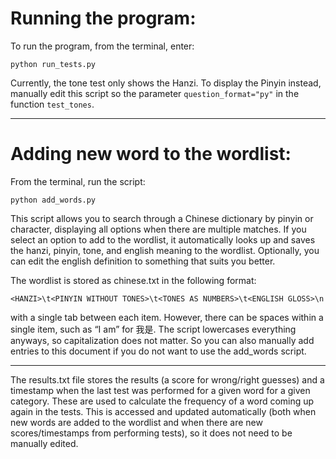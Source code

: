 # Running the program:

To run the program, from the terminal, enter:

```python run_tests.py```

Currently, the tone test only shows the Hanzi. To display the Pinyin instead, manually edit this script so the parameter ```question_format="py"``` in the function ```test_tones```.

***

# Adding new word to the wordlist:

From the terminal, run the script:

```python add_words.py```

This script allows you to search through a Chinese dictionary by pinyin or character, displaying all options when there are multiple matches. If you select an option to add to the wordlist, it automatically looks up and saves the hanzi, pinyin, tone, and english meaning to the wordlist. Optionally, you can edit the english definition to something that suits you better.

The wordlist is stored as chinese.txt in the following format:

```<HANZI>\t<PINYIN WITHOUT TONES>\t<TONES AS NUMBERS>\t<ENGLISH GLOSS>\n```

with a single tab between each item. However, there can be spaces within a single item, such as “I am” for 我是. The script lowercases everything anyways, so capitalization does not  matter. So you can also manually add entries to this document if you do not want to use the add_words script.

***

The results.txt file stores the results (a score for wrong/right guesses) and a timestamp when the last test was performed for a given word for a given category. These are used to calculate the frequency of a word coming up again in the tests. This is accessed and updated automatically (both when new words are added to the wordlist and when there are new scores/timestamps from performing tests), so it does not need to be manually edited.

